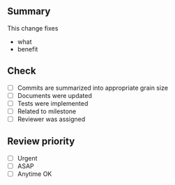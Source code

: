 ## Summary
This change fixes
- what
- benefit

## Check
- [ ] Commits are summarized into appropriate grain size
- [ ] Documents were updated
- [ ] Tests were implemented
- [ ] Related to milestone
- [ ] Reviewer was assigned

## Review priority
- [ ] Urgent
- [ ] ASAP
- [ ] Anytime OK
